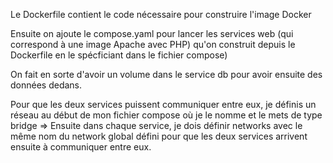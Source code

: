 Le Dockerfile contient le code nécessaire pour construire l'image Docker

Ensuite on ajoute le compose.yaml pour lancer les services web (qui correspond à une image Apache avec PHP) qu'on construit depuis le Dockerfile en le spécficiant dans le fichier compose)

On fait en sorte d'avoir un volume dans le service db pour avoir ensuite des données dedans.

Pour que les deux services puissent communiquer entre eux, je définis un réseau au début de mon fichier compose où je le nomme et le mets de type bridge => Ensuite dans chaque service, je dois définir networks avec le même nom du network global défini pour que les deux services arrivent ensuite à communiquer entre eux.

